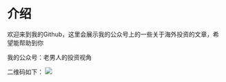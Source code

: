 # 介绍
欢迎来到我的Github，这里会展示我的公众号上的一些关于海外投资的文章，希望能帮助到你

我的公众号：老男人的投资视角

二维码如下：
![](https://imgkr.cn-bj.ufileos.com/0cd81837-c44d-4374-97ae-fcaeca6b7fa9.jpg)